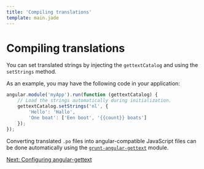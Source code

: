 ```yaml
---
title: 'Compiling translations'
template: main.jade
---
```


# Compiling translations

You can set translated strings by injecting the `gettextCatalog` and using the `setStrings` method.

As an example, you may have the following code in your application:

```js
angular.module('myApp').run(function (gettextCatalog) {
    // Load the strings automatically during initialization.
    gettextCatalog.setStrings('nl', {
        'Hello': 'Hallo',
        'One boat': ['Een boot', '{{count}} boats']
    });
});
```

Converting translated `.po` files into angular-compatible JavaScript files can be done automatically using the [`grunt-angular-gettext`](https://github.com/rubenv/grunt-angular-gettext) module.

<a href="/dev-guide/configure/" class="btn btn-primary">Next: Configuring angular-gettext</a>
